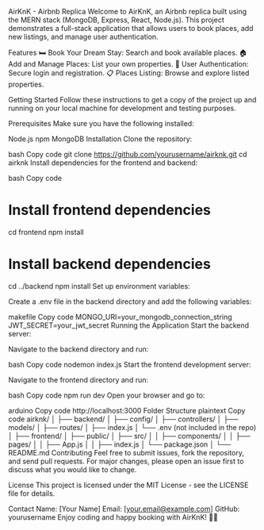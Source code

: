 AirKnK - Airbnb Replica
Welcome to AirKnK, an Airbnb replica built using the MERN stack (MongoDB, Express, React, Node.js). This project demonstrates a full-stack application that allows users to book places, add new listings, and manage user authentication.

Features
🛏️ Book Your Dream Stay: Search and book available places.
🏠 Add and Manage Places: List your own properties.
🔑 User Authentication: Secure login and registration.
📋 Places Listing: Browse and explore listed properties.

Getting Started
Follow these instructions to get a copy of the project up and running on your local machine for development and testing purposes.

Prerequisites
Make sure you have the following installed:

Node.js
npm
MongoDB
Installation
Clone the repository:

bash
Copy code
git clone https://github.com/yourusername/airknk.git
cd airknk
Install dependencies for the frontend and backend:

bash
Copy code
# Install frontend dependencies
cd frontend
npm install

# Install backend dependencies
cd ../backend
npm install
Set up environment variables:

Create a .env file in the backend directory and add the following variables:

makefile
Copy code
MONGO_URI=your_mongodb_connection_string
JWT_SECRET=your_jwt_secret
Running the Application
Start the backend server:

Navigate to the backend directory and run:

bash
Copy code
nodemon index.js
Start the frontend development server:

Navigate to the frontend directory and run:

bash
Copy code
npm run dev
Open your browser and go to:

arduino
Copy code
http://localhost:3000
Folder Structure
plaintext
Copy code
airknk/
│
├── backend/
│   ├── config/
│   ├── controllers/
│   ├── models/
│   ├── routes/
│   ├── index.js
│   └── .env (not included in the repo)
│
├── frontend/
│   ├── public/
│   ├── src/
│   │   ├── components/
│   │   ├── pages/
│   │   ├── App.js
│   │   ├── index.js
│   └── package.json
│
└── README.md
Contributing
Feel free to submit issues, fork the repository, and send pull requests. For major changes, please open an issue first to discuss what you would like to change.

License
This project is licensed under the MIT License - see the LICENSE file for details.

Contact
Name: [Your Name]
Email: [your.email@example.com]
GitHub: yourusername
Enjoy coding and happy booking with AirKnK! 🏡✨
